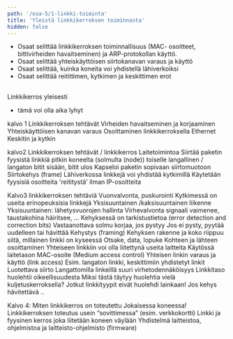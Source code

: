 ```yaml
---
path: '/osa-5/1-linkki-toiminta'
title: 'Yleistä linkkikerroksen toiminnasta'
hidden: false
---
```



<text-box variant='learningObjectives' name='Oppimistavoitteet'>

- Osaat selittää linkkikerroksen toiminnallisuus (MAC- 
   osoitteet, bittivirheiden havaitseminen) ja ARP-protokollan 
   käyttö. 
- Osaat selittää yhteiskäyttöisen siirtokanavan varaus ja käyttö
- Osaat selittää, kuinka koneita voi yhdistellä lähiverkoiksi
- Osaat selittää reitittimen, kytkimen ja keskittimen erot 

</text-box>


##

Linkkikerros yleisesti

- tämä voi olla aika lyhyt 


kalvo 1 Linkkikerroksen tehtävät
Virheiden havaitseminen ja korjaaminen
Yhteiskäyttöisen kanavan varaus
Osoittaminen linkkikerroksella
Ethernet
Keskitin ja kytkin

kalvo2 Linkkikerroksen tehtävät / linkkikerros
Laitetoimintoa
Siirtää paketin fyysistä linkkiä pitkin koneelta (solmulta (node)) toiselle
langallinen / langaton
bitit sisään, bitit ulos 
Kapseloi paketin sopivaan siirtomuotoon
Siirtokehys (frame)
Lähiverkossa linkkejä voi yhdistää kytkimillä
Käytetään fyysisiä osoitteita
'reititystä' ilman IP-osoitteita  

Kalvo3 linkkikerroksen tehtäviä
Vuonvalvonta, puskurointi
  Kytkimessä on useita erinopeuksisia linkkejä
Yksisuuntainen /kaksisuuntainen liikenne
Yksisuuntainen: lähetysvuorojen hallinta
Virhevalvonta
  signaali vaimenee, taustakohina häiritsee, ...
  Kehyksessä on tarkistustietoa (error detection and correction bits)
  Vastaanottava solmu korjaa, jos pystyy
  Jos ei pysty, pyytää uudelleen tai hävittää 
Kehystys (framing)
  Kehyksen rakenne ja koko riippuu siitä, millainen linkki on kyseessä
  Otsake, data, lopuke
Kohteen ja lähteen osoittaminen
  Yhteiseen linkkiin voi olla liitettynä useita laitteita
  Käytössä laitetason MAC-osoite (Medium access control)
Yhteisen linkin varaus ja käyttö (link access)
  Esim. langaton linkki, keskittimiin yhdistetyt linkit
Luotettava siirto
  Langattomilla linkeillä suuri virhetodennäköisyys
  Linkkitaso huolehtii oikeellisuudesta
  Miksi tästä täytyy huolehtia vielä kuljetuskerroksella?
  Jotkut linkkityypit eivät huolehdi lainkaan!
  Jos kehys hävitettävä .. 

Kalvo 4: Miten linkkikerros on toteutettu
Jokaisessa koneessa!
Linkkikerroksen toteutus usein “sovittimessa” (esim. verkkokortti)
Linkki ja fyysinen kerros
joka liitetään koneen väylään
Yhdistelmä laitteistoa, ohjelmistoa ja laitteisto-ohjelmisto (firmware)






